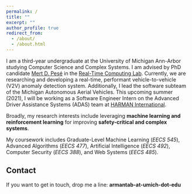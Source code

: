 ```yaml
---
permalink: /
title: ""
excerpt: ""
author_profile: true
redirect_from: 
  - /about/
  - /about.html
---
```


I am a third-year undergraduate at the University of Michigan Ann-Arbor studying Computer Science and Complex Systems. I am advised by PhD candidate [Mert D. Pesé](https://web.eecs.umich.edu/~mpese/) in the [Real-Time Computing Lab](https://rtcl.eecs.umich.edu/rtclweb/). Currently, we are researching and developing a real-time, performant vehicle-to-vehicle (V2V) anomaly detection system. Additionally, I lead the software subteam of the Michigan Autonomous Aerial Vehicles. This upcoming summer (2021), I will be working as a Software Engineer Intern on the Advanced Driver Assistance Systems (ADAS) team at [HARMAN International](https://harman.com).

Broadly, my research interests include leveraging **machine learning and reinforcement learning** for improving **safety-critical and complex systems**. 

My coursework includes Graduate-Level Machine Learning (_EECS 545_), Advanced Algorithms (_EECS 477_), Artificial Intelligence (_EECS 492_), Computer Security (_EECS 388_), and Web Systems (_EECS 485_).

Contact
------
If you want to get in touch, drop me a line: **armantab-at-umich-dot-edu**
